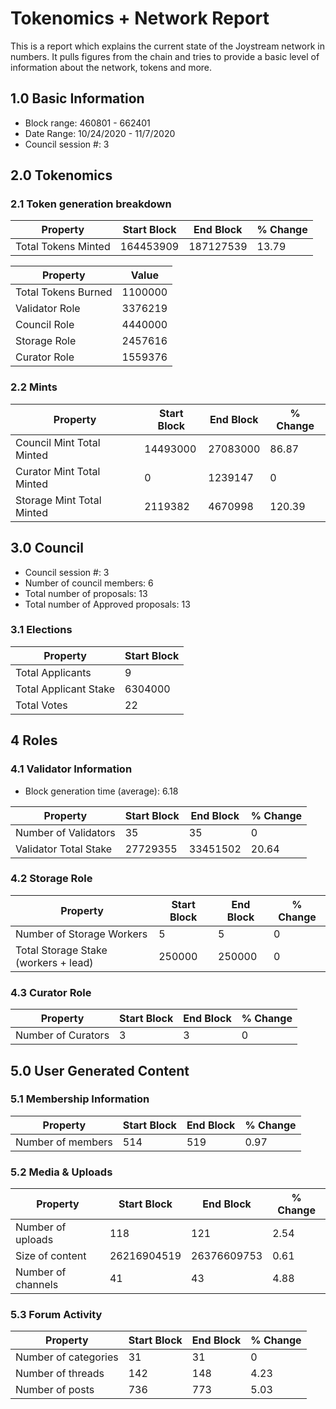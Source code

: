 # Tokenomics + Network Report
This is a report which explains the current state of the Joystream network in numbers. It pulls figures from the chain and tries to provide a basic level of information about the network, tokens and more. 

## 1.0 Basic Information
* Block range: 460801 - 662401
* Date Range: 10/24/2020 - 11/7/2020
* Council session #: 3

## 2.0 Tokenomics
### 2.1 Token generation breakdown
| Property            | Start Block | End Block | % Change |
|---------------------|--------------|--------------|----------|
| Total Tokens Minted |  164453909 | 187127539 | 13.79 |

| Property            | Value        |
|---------------------|--------------|
| Total Tokens Burned | 1100000 | 
| Validator Role      |  3376219            | 
| Council Role        | 4440000             | 
| Storage Role        | 2457616             | 
| Curator Role        | 1559376             | 



### 2.2 Mints 
| Property                    | Start Block           | End Block | % Change |
|-----------------------------|-----------------------|--------------|----------|
| Council Mint Total Minted   | 14493000  |  27083000 |86.87          |
| Curator Mint Total Minted   |  0 | 1239147| 0          |
| Storage Mint Total Minted   |  2119382 |  4670998            |  120.39        |

## 3.0 Council
* Council session #: 3
* Number of council members: 6
* Total number of proposals: 13
* Total number of Approved proposals: 13

### 3.1 Elections
| Property                    | Start Block  |
|-----------------------------|--------------|
| Total Applicants            |9              |
| Total Applicant Stake       |6304000              |
| Total Votes                 |22             |

## 4 Roles
### 4.1 Validator Information
* Block generation time (average): 6.18

| Property                    | Start Block | End Block | % Change |
|-----------------------------|--------------|--------------|----------|
| Number of Validators       |  35 | 35 | 0 |
| Validator Total Stake       | 27729355 | 33451502 | 20.64 |


### 4.2 Storage Role
| Property                | Start Block | End Block | % Change |
|-------------------------|--------------|--------------|----------|
| Number of Storage Workers | 5  |  5 | 0 |
| Total Storage Stake (workers + lead)  | 250000 |  250000 | 0 |

### 4.3 Curator Role
| Property                | Start Block | End Block | % Change |
|-------------------------|--------------|--------------|----------|
| Number of Curators      | 3 | 3 | 0 |

## 5.0 User Generated Content
### 5.1 Membership Information
| Property          | Start Block | End Block | % Change |
|-------------------|--------------|--------------|----------|
| Number of members | 514|  519 | 0.97 |

### 5.2 Media & Uploads
| Property                | Start Block | End Block | % Change |
|-------------------------|--------------|--------------|----------|
| Number of uploads       | 118 | 121  |  2.54 |
| Size of content         |  26216904519 |  26376609753 | 0.61          |
| Number of channels      |  41 | 43 | 4.88 |

### 5.3 Forum Activity
| Property          | Start Block | End Block | % Change |
|-------------------|--------------|--------------|----------|
| Number of categories | 31 | 31 | 0         |
| Number of threads    | 142| 148 | 4.23         |
| Number of posts      | 736 | 773            |  5.03        |